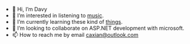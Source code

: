 - 👋 Hi, I’m Davy
- 👀 I’m interested in listening to [music](song).
- 🌱 I’m currently learning these kind of [things](docs).
- 💞️ I’m looking to collaborate on ASP.NET development with microsoft.
- 📫 How to reach me by email [caxian@outlook.com](mailto:caxian@outlook.com)

<!---
caxianwe/caxianwe is a ✨ special ✨ repository because its `README.md` (this file) appears on your GitHub profile.
You can click the Preview link to take a look at your changes.
--->
